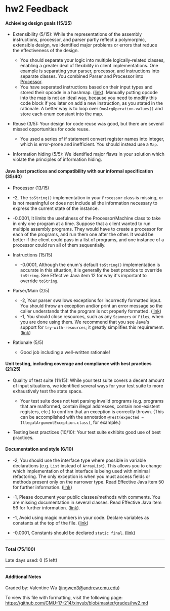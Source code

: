 hw2 Feedback
============

#### Achieving design goals (15/25)
* Extensibility (5/15): While the representations of the assembly instructions, processor, and parser partly reflect a polymorphic, extensible design, we identified major problems or errors that reduce the effectiveness of the design.
  * You should separate your logic into multiple logically-related classes, enabling a greater deal of flexibility in client implementations. One example is separating your parser, processor, and instructions into separate classes. You combined Parser and Processor into [Processor](https://github.com/CMU-17-214/xinyub/blob/edc6aef73b6dfd3f974052c31aa09b61479c7389/homework/2/src/main/java/edu/cmu/cs/cs214/hw2/Processor.java#L13).
  * You have seperated instructions based on their input types and stored their opcode in a hashmap. ([link](https://github.com/CMU-17-214/xinyub/blob/edc6aef73b6dfd3f974052c31aa09b61479c7389/homework/2/src/main/java/edu/cmu/cs/cs214/hw2/Processor.java#L32-L37)). Manually putting opcode into the map is not an ideal way, because you need to modify this code block if you later on add a new instruction, as you stated in the rationale. A better way is to loop over `OneArgOperation.values()` and store each enum constant into the map. 

* Reuse (3/5): Your design for code reuse was good, but there are several missed opportunities for code reuse.
  * You used a series of if statement convert register names into integer, which is error-prone and inefficient. You should instead use a `Map`.

* Information hiding (5/5): We identified major flaws in your solution which violate the principles of information hiding.


#### Java best practices and compatibility with our informal specification (35/40)

* Processor (13/15)
 * -2, The `toString()` implementation in your `Processor` class is missing, or is not meaningful or does not include all the information necessary to express the current state of the instance.
 * -0.0001, It limits the usefulness of the Processor/Machine class to take in only one program at a time. Suppose that a client wanted to run multiple assembly programs. They would have to create a processor for each of the programs, and run them one after the other. It would be better if the client could pass in a list of programs, and one instance of a processor could run all of them sequentially.

* Instructions (15/15)
  * -0.0001, Although the enum's default `toString()` implementation is accurate in this situation, it is generally the best practice to override `toString`. See Effective Java item 12 for why it's important to override `toString`.
* Parser/Main (2/5)
  * -2, Your parser swallows exceptions for incorrectly formatted input. You should throw an exception and/or print an error message so the caller understands that the program is not properly formatted. ([link](https://github.com/CMU-17-214/xinyub/blob/edc6aef73b6dfd3f974052c31aa09b61479c7389/homework/2/src/main/java/edu/cmu/cs/cs214/hw2/Interpret.java#L17))
  * -1, You should close resources, such as any `Scanners` or `Files`, when you are done using them.  We recommend that you see Java's support for `try-with-resources`; it greatly simplifies this requirement. ([link](https://github.com/CMU-17-214/xinyub/blob/edc6aef73b6dfd3f974052c31aa09b61479c7389/homework/2/src/main/java/edu/cmu/cs/cs214/hw2/Processor.java#L150))

* Rationale (5/5)
  * Good job including a well-written rationale! 


#### Unit testing, including coverage and compliance with best practices (21/25)
* Quality of test suite (11/15): While your test suite covers a decent amount of input situations, we identified several ways for your test suite to more exhaustively test the state space.
  * Your test suite does not test parsing invalid programs (e.g. programs that are malformed, contain illegal addresses, contain non-existent registers, etc.) to confirm that an exception is correctly thrown. (This can be accomplished with the annotation `@Test(expected = IllegalArgumentException.class)`, for example.)

* Testing best practices (10/10): Your test suite exhibits good use of best practices.

#### Documentation and style (6/10)
* -2, You should use the interface type where possible in variable declarations (e.g. `List` instead of `ArrayList`). This allows you to change which implementation of that interface is being used with minimal refactoring. The only exception is when you must access fields or methods present only on the narrower type. Read Effective Java item 50 for further information. ([link](https://github.com/CMU-17-214/xinyub/blob/edc6aef73b6dfd3f974052c31aa09b61479c7389/homework/2/src/main/java/edu/cmu/cs/cs214/hw2/Processor.java#L17))

* -1, Please document your public classes/methods with comments. You are missing documentation in several classes. Read Effective Java item 56 for further information. ([link](https://github.com/CMU-17-214/xinyub/blob/edc6aef73b6dfd3f974052c31aa09b61479c7389/homework/2/src/main/java/edu/cmu/cs/cs214/hw2/Processor.java#L13)). 

* -1, Avoid using magic numbers in your code. Declare variables as constants at the top of the file. ([link](https://github.com/CMU-17-214/xinyub/blob/edc6aef73b6dfd3f974052c31aa09b61479c7389/homework/2/src/main/java/edu/cmu/cs/cs214/hw2/Processor.java#L47))

* -0.0001, Constants should be declared `static final`. ([link](https://github.com/CMU-17-214/xinyub/blob/edc6aef73b6dfd3f974052c31aa09b61479c7389/homework/2/src/main/java/edu/cmu/cs/cs214/hw2/Processor.java#L16))

---

#### Total (75/100)

Late days used: 0 (5 left)

---

#### Additional Notes
Graded by: Valentine Wu (jingwen3@andrew.cmu.edu)

To view this file with formatting, visit the following page: https://github.com/CMU-17-214/xinyub/blob/master/grades/hw2.md
